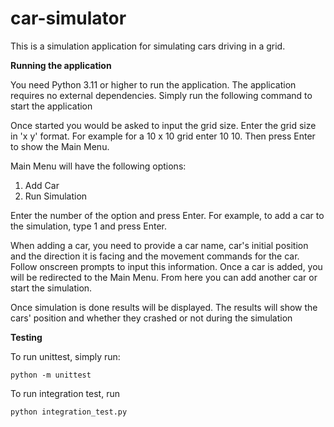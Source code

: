 # car-simulator

This is a simulation application for simulating cars driving in a grid. 

**Running the application**

You need Python 3.11 or higher to run the application. The application requires no external dependencies. Simply run the
following command to start the application

Once started you would be asked to input the grid size. Enter the grid size in 'x y' format. For example for a 10 x 10
grid enter 10 10. Then press Enter to show the Main Menu.

Main Menu will have the following options:

1. Add Car
2. Run Simulation

Enter the number of the option and press Enter. For example, to add a car to the simulation, type 1 and press Enter.

When adding a car, you need to provide a car name, car's initial position and the direction it is facing and the
movement commands for the car. Follow onscreen prompts to input this information. Once a car is added, you will be redirected
to the Main Menu. From here you can add another car or start the simulation. 

Once simulation is done results will be displayed. The results will show the cars' position and whether they crashed or not
during the simulation

**Testing**

To run unittest, simply run:

```commandline
python -m unittest
```


To run integration test, run

```commandline
python integration_test.py
```
